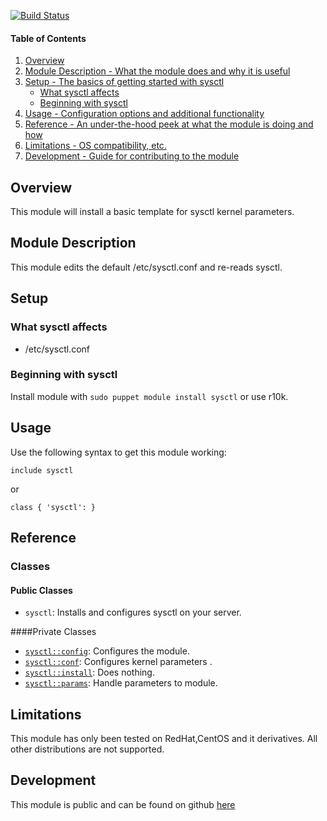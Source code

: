 
[![Build Status](https://travis-ci.org/lgbarn/sysctl.png?branch=master)](https://travis-ci.org/lgbarn/sysctl)

#### Table of Contents

1. [Overview](#overview)
2. [Module Description - What the module does and why it is useful](#module-description)
3. [Setup - The basics of getting started with sysctl](#setup)
    * [What sysctl affects](#what-sysctl-affects)
    * [Beginning with sysctl](#beginning-with-sysctl)
4. [Usage - Configuration options and additional functionality](#usage)
5. [Reference - An under-the-hood peek at what the module is doing and how](#reference)
5. [Limitations - OS compatibility, etc.](#limitations)
6. [Development - Guide for contributing to the module](#development)

## Overview

This module will install a basic template for sysctl kernel parameters. 

## Module Description

This module edits the default /etc/sysctl.conf and re-reads sysctl.

## Setup

### What sysctl affects

* /etc/sysctl.conf

### Beginning with sysctl

Install module with `sudo puppet module install sysctl` or use r10k.

## Usage

Use the following syntax to get this module working:

~~~
include sysctl
~~~

or 

~~~
class { 'sysctl': }
~~~

## Reference

### Classes

#### Public Classes
- `sysctl`: Installs and configures sysctl on your server.

####Private Classes
- [`sysctl::config`](#sysctlconfig): Configures the module. 
- [`sysctl::conf`](#sysctlconfig): Configures kernel parameters . 
- [`sysctl::install`](#sysctlinstall): Does nothing.
- [`sysctl::params`](#sysctlparams): Handle parameters to module.

## Limitations

This module has only been tested on RedHat,CentOS and it derivatives. 
All other distributions are not supported.

## Development

This module is public and can be found on github [here](https://github.com/lgbarn/sysctl)

